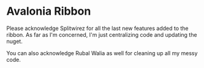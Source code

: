 # Avalonia Ribbon
Please acknowledge Splitwirez for all the last new features added to the ribbon. As far as I'm concerned, I'm just centralizing code and updating the nuget.

You can also acknowledge Rubal Walia as well for cleaning up all my messy code.
